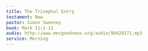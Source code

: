 ```yaml
---
title: The Triumphal Entry
testament: New
pastor: Simon Sweeney 
book: Mark 11:1-11
audio: http://www.mecgoodnews.org/audio/90420171.mp3
service: Morning
---
```

